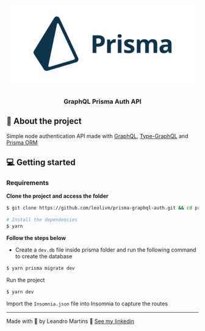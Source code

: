 <h1 align="center">
    <img alt="prisma" title="prisma" src=".github/prisma.png" />
    <h3 align="center">GraphQL Prisma Auth API</h3>
</h1>

## :bookmark: About the project

Simple node authentication API made with [GraphQL](https://graphql.org/), [Type-GraphQL](https://typegraphql.com/) and [Prisma ORM](https://www.prisma.io/)

## 💻 Getting started

### Requirements

**Clone the project and access the folder**

```bash
$ git clone https://github.com/leolivm/prisma-graphql-auth.git && cd prisma-graphql-auth
```

```bash
# Install the dependencies
$ yarn
```

**Follow the steps below**

- Create a `dev.db` file inside prisma folder and run the following command to create the database

```bash
$ yarn prisma migrate dev
```

Run the project

```bash
$ yarn dev
```

Import the `Insomnia.json` file into Insomnia to capture the routes

---

Made with 💜 by Leandro Martins 👋 [See my linkedin](https://www.linkedin.com/in/leandro-martins-0640921a4/)
